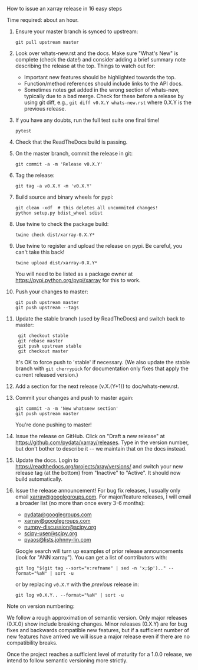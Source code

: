 How to issue an xarray release in 16 easy steps

Time required: about an hour.

 1. Ensure your master branch is synced to upstream:
      ```
      git pull upstream master
      ```
 2. Look over whats-new.rst and the docs. Make sure "What's New" is complete
    (check the date!) and consider adding a brief summary note describing the
    release at the top.
    Things to watch out for:
    - Important new features should be highlighted towards the top.
    - Function/method references should include links to the API docs.
    - Sometimes notes get added in the wrong section of whats-new, typically
      due to a bad merge. Check for these before a release by using git diff,
      e.g., `git diff v0.X.Y whats-new.rst` where 0.X.Y is the previous
      release.
 3. If you have any doubts, run the full test suite one final time!
      ```
      pytest
      ```
 4. Check that the ReadTheDocs build is passing.
 5. On the master branch, commit the release in git:
      ```
      git commit -a -m 'Release v0.X.Y'
      ```
 6. Tag the release:
      ```
      git tag -a v0.X.Y -m 'v0.X.Y'
      ```
 7. Build source and binary wheels for pypi:
      ```
      git clean -xdf  # this deletes all uncommited changes!
      python setup.py bdist_wheel sdist
      ```
 8. Use twine to check the package build:
      ```
      twine check dist/xarray-0.X.Y*
      ```
 9. Use twine to register and upload the release on pypi. Be careful, you can't
    take this back!
      ```
      twine upload dist/xarray-0.X.Y*
      ```
    You will need to be listed as a package owner at
    https://pypi.python.org/pypi/xarray for this to work.
10. Push your changes to master:
      ```
      git push upstream master
      git push upstream --tags
      ```
11. Update the stable branch (used by ReadTheDocs) and switch back to master:
     ```
      git checkout stable
      git rebase master
      git push upstream stable
      git checkout master
     ```
    It's OK to force push to 'stable' if necessary. (We also update the stable 
    branch with `git cherrypick` for documentation only fixes that apply the 
    current released version.)
12. Add a section for the next release (v.X.(Y+1)) to doc/whats-new.rst.
13. Commit your changes and push to master again:
      ```
      git commit -a -m 'New whatsnew section'
      git push upstream master
      ```
    You're done pushing to master!
14. Issue the release on GitHub. Click on "Draft a new release" at
    https://github.com/pydata/xarray/releases. Type in the version number, but
    don't bother to describe it -- we maintain that on the docs instead.
15. Update the docs. Login to https://readthedocs.org/projects/xray/versions/
    and switch your new release tag (at the bottom) from "Inactive" to "Active".
    It should now build automatically.
16. Issue the release announcement! For bug fix releases, I usually only email
    xarray@googlegroups.com. For major/feature releases, I will email a broader
    list (no more than once every 3-6 months):
      - pydata@googlegroups.com
      - xarray@googlegroups.com
      - numpy-discussion@scipy.org
      - scipy-user@scipy.org
      - pyaos@lists.johnny-lin.com

    Google search will turn up examples of prior release announcements (look for
    "ANN xarray").
    You can get a list of contributors with:
    ```
    git log "$(git tag --sort="v:refname" | sed -n 'x;$p').." --format="%aN" | sort -u
    ```
    or by replacing `v0.X.Y` with the _previous_ release in:
    ```
    git log v0.X.Y.. --format="%aN" | sort -u
    ```

Note on version numbering:

We follow a rough approximation of semantic version. Only major releases (0.X.0)
show include breaking changes. Minor releases (0.X.Y) are for bug fixes and
backwards compatible new features, but if a sufficient number of new features
have arrived we will issue a major release even if there are no compatibility
breaks.

Once the project reaches a sufficient level of maturity for a 1.0.0 release, we
intend to follow semantic versioning more strictly.
